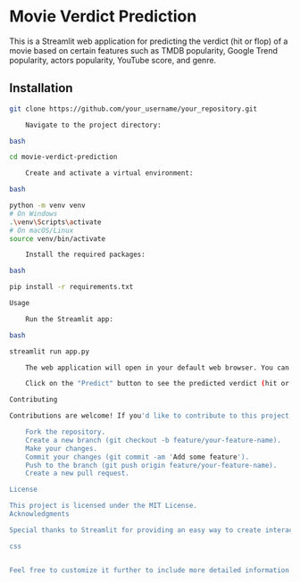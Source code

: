 # Movie Verdict Prediction

This is a Streamlit web application for predicting the verdict (hit or flop) of a movie based on certain features such as TMDB popularity, Google Trend popularity, actors popularity, YouTube score, and genre.

## Installation



```bash
git clone https://github.com/your_username/your_repository.git

    Navigate to the project directory:

bash

cd movie-verdict-prediction

    Create and activate a virtual environment:

bash

python -m venv venv
# On Windows
.\venv\Scripts\activate
# On macOS/Linux
source venv/bin/activate

    Install the required packages:

bash

pip install -r requirements.txt

Usage

    Run the Streamlit app:

bash

streamlit run app.py

    The web application will open in your default web browser. You can enter the movie details such as TMDB popularity, Google Trend popularity, actors popularity, YouTube score, and select the genre from the dropdown menu.

    Click on the "Predict" button to see the predicted verdict (hit or flop) for the movie.

Contributing

Contributions are welcome! If you'd like to contribute to this project, please follow these steps:

    Fork the repository.
    Create a new branch (git checkout -b feature/your-feature-name).
    Make your changes.
    Commit your changes (git commit -am 'Add some feature').
    Push to the branch (git push origin feature/your-feature-name).
    Create a new pull request.

License

This project is licensed under the MIT License.
Acknowledgments

Special thanks to Streamlit for providing an easy way to create interactive web applications with Python.

css


Feel free to customize it further to include more detailed information about your proje

